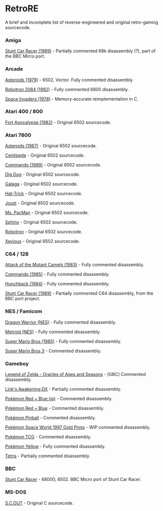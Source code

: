 # RetroRE
A brief and incomplete list of reverse-engineered and original retro-gaming sourcecode.

### Amiga

[Stunt Car Racer (1989)](https://github.com/kieranhj/scr-beeb/blob/master/sources/StuntCarRacer.s) - Partially commented 68k disassembly (?), part of the BBC Micro port.

### Arcade

[Asteroids (1979)](https://github.com/nmikstas/asteroids-disassembly) - 6502, Vector. Fully commented disassembly.

[Robotron 2084 (1982)](http://seanriddle.com/robomame.asm) - Fully commented 6800 disassembly.

[Space Invaders (1978)](https://github.com/loadzero/si78c) - Memory-accurate reimplementation in C.

### Atari 400 / 800

[Fort Apocalypse (1982)](https://github.com/heyigor/FortApocalypse) - Original 6502 sourcecode.

### Atari 7800

[Asteroids (1987)](https://github.com/videogamepreservation/asteroids-7800) - Original 6502 sourcecode.

[Centipede](https://github.com/videogamepreservation/centipede-7800) - Original 6502 sourcecode.

[Commando (1989)](https://github.com/videogamepreservation/commando-7800) - Original 6502 sourcecode.

[Dig Dug](https://github.com/videogamepreservation/digdug-7800) - Original 6502 sourcecode.

[Galaga](https://github.com/videogamepreservation/galaga-7800) - Original 6502 sourcecode.

[Hat-Trick](https://github.com/videogamepreservation/hattrick-7800) - Original 6502 sourcecode.

[Joust](https://github.com/videogamepreservation/joust-7800) - Original 6502 sourcecode.

[Ms. PacMan](https://github.com/videogamepreservation/mspacman-7800) - Original 6502 sourcecode.

[Sphinx](https://github.com/videogamepreservation/sphinx-7800) - Original 6502 sourcecode.

[Robotron](https://github.com/videogamepreservation/robotron-7800) - Original 6502 sourcecode.

[Xevious](https://github.com/videogamepreservation/xevious-7800) - Original 6502 sourcecode.


### C64 / 128

[Attack of the Mutant Camels (1983)](https://github.com/C64-Mark/Attack-of-the-Mutant-Camels) - Fully commented disassembly.

[Commando (1985)](https://gitlab.com/ricardoquesada/c64-commando-2084/tree/orig) - Fully commented disassembly.

[Hunchback (1984)](https://github.com/C64-Mark/Hunchback) - Fully commented disassembly.

[Stunt Car Racer (1989)](https://raw.githubusercontent.com/kieranhj/scr-beeb/master/sources/StuntCarRacerC64.lst) - Partially commented C64 disassembly, from the BBC port project.

### NES / Famicom

[Dragon Warrior (NES)](https://github.com/nmikstas/dragon-warrior-disassembly) - Fully commented disassembly.

[Metroid (NES)](https://github.com/nmikstas/metroid-disassembly) - Fully commented disassembly.

[Super Mario Bros (1985)](https://gist.github.com/1wErt3r/4048722) - Fully commented disassembly.

[Super Mario Bros 3](https://github.com/captainsouthbird/smb3) - Commented disassembly.

### Gameboy

[Legend of Zelda - Oracles of Ages and Seasons](https://github.com/Drenn1/oracles-disasm) - [GBC] Commented disassembly.

[Link's Awakening DX](https://github.com/zladx/LADX-Disassembly) - Partially commented disassembly.

[Pokémon Red + Blue (jp)](https://github.com/luckytyphlosion/pokered-jp) - Commented disassembly.

[Pokémon Red + Blue](https://github.com/pret/pokered) - Commented disassembly.

[Pokémon Pinball](https://github.com/pret/pokepinball) - Commented disassembly.

[Pokémon Space World 1997 Gold Proto](https://github.com/pret/pokegold-spaceworld) - WIP commented disassembly.

[Pokémon TCG](https://github.com/pret/poketcg) - Commented disassembly.

[Pokémon Yellow](https://github.com/pret/pokeyellow) - Fully commented disassembly.

[Tetris](https://github.com/alexsteb/tetris_disassembly) - Partially commented disassembly.

### BBC

[Stunt Car Racer](https://github.com/kieranhj/scr-beeb) - 68000, 6502. BBC Micro port of Stunt Car Racer.

### MS-DOS

[S.C.OUT](https://github.com/Diskutant/S.C.Out) - Original C sourcecode.
